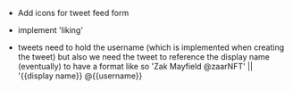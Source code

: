 - Add icons for tweet feed form

- implement 'liking'

- tweets need to hold the username (which is implemented when creating the tweet) but also we need the tweet to reference the display name (eventually) to have a format like so 'Zak Mayfield @zaarNFT' || '{{display name}} @{{username}}